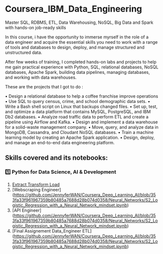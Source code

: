 # Coursera_IBM_Data_Engineering
 Master SQL, RDBMS, ETL, Data Warehousing, NoSQL, Big Data and Spark with hands-on job-ready skills

In this course, i have the opportunity to immerse myrself in the role of a data engineer and acquire the essential skills you need to work with a range of tools and databases to design, deploy, and manage structured and unstructured data.  


After few weeks of training, I completed hands-on labs and projects to help me gain practical experience with Python, SQL, relational databases, NoSQL databases, Apache Spark, building data pipelines, managing databases, and working with data warehouses.

These are the projects that I got to do :

• Design a relational database to help a coffee franchise improve operations
• Use SQL to query census, crime, and school demographic data sets.
• Write a Bash shell script on Linux that backups changed files.
• Set up, test, and optimize a data platform that contains MySQL, PostgreSQL, and IBM Db2 databases.
• Analyze road traffic data to perform ETL and create a pipeline using Airflow and Kafka.
• Design and implement a data warehouse for a solid-waste management company.
• Move, query, and analyze data in MongoDB, Cassandra, and Cloudant NoSQL databases.
• Train a machine learning model by creating an Apache Spark application.
• Design, deploy, and manage an end-to-end data engineering platform.



## Skills covered and its notebooks:
### 1️⃣ Python for Data Science, AI & Development
1. [Extract Transform Load](https://github.com/JennyferWAN/Coursera_Deep_Learning_AI/blob/353fa33f961967359b80485a7688d28b074d0358/Neural_Networks/S2_Logistic_Regression_with_a_Neural_Network_mindset.ipynb)
2. [Webscraping Engineer]
(https://github.com/JennyferWAN/Coursera_Deep_Learning_AI/blob/353fa33f961967359b80485a7688d28b074d0358/Neural_Networks/S2_Logistic_Regression_with_a_Neural_Network_mindset.ipynb)
3. [API Engineer]
(https://github.com/JennyferWAN/Coursera_Deep_Learning_AI/blob/353fa33f961967359b80485a7688d28b074d0358/Neural_Networks/S2_Logistic_Regression_with_a_Neural_Network_mindset.ipynb)
4. [Final Assignement Data_Engineer ETL]
(https://github.com/JennyferWAN/Coursera_Deep_Learning_AI/blob/353fa33f961967359b80485a7688d28b074d0358/Neural_Networks/S2_Logistic_Regression_with_a_Neural_Network_mindset.ipynb)
